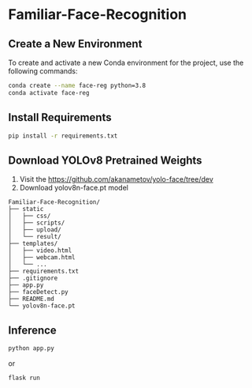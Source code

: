 # Familiar-Face-Recognition

## Create a New Environment

To create and activate a new Conda environment for the project, use the following commands:

```bash
conda create --name face-reg python=3.8
conda activate face-reg
```

## Install Requirements
```bash
pip install -r requirements.txt
```

## Download YOLOv8 Pretrained Weights
1. Visit the https://github.com/akanametov/yolo-face/tree/dev
2. Download yolov8n-face.pt model
```plaintext
Familiar-Face-Recognition/
├── static
│   ├── css/
│   ├── scripts/
│   ├── upload/
│   └── result/
├── templates/
│   ├── video.html
│   ├── webcam.html
│   └── ...
├── requirements.txt
├── .gitignore
├── app.py
├── faceDetect.py
├── README.md
└── yolov8n-face.pt
```

## Inference
```bash
python app.py
```
or
```bash
flask run
```
